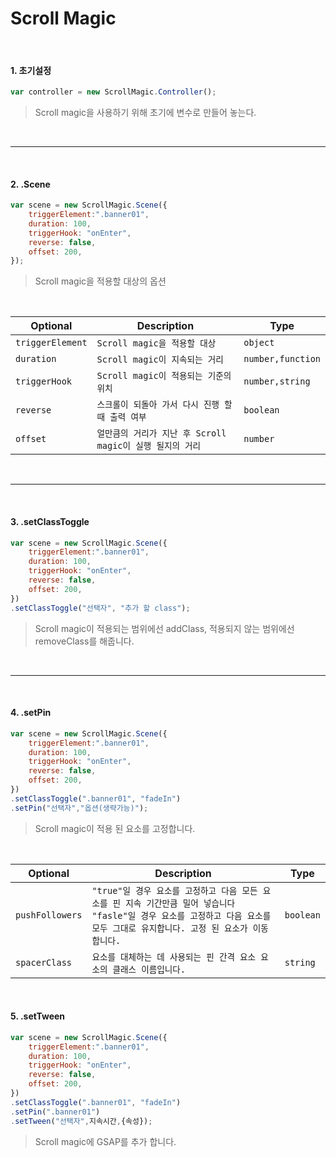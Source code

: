 # Scroll Magic
<br>

#### 1. 초기설정

```javascript
var controller = new ScrollMagic.Controller();
```

>Scroll magic을 사용하기 위해 초기에 변수로 만들어 놓는다.

<br>

---
<br>

#### 2. .Scene

```javascript
var scene = new ScrollMagic.Scene({
    triggerElement:".banner01",
    duration: 100,
    triggerHook: "onEnter",
    reverse: false,
    offset: 200,
});
```

>Scroll magic을 적용할 대상의 옵션

<br>

Optional        | Description                 |Type
----------------|-----------------------------|---------------------------------
`triggerElement`| `Scroll magic을 적용할 대상` | `object`
`duration`      | `Scroll magic이 지속되는 거리`| `number,function`
`triggerHook`   | `Scroll magic이 적용되는 기준의 위치`|`number,string`
`reverse`       | `스크롤이 되돌아 가서 다시 진행 할 때 출력 여부`|`boolean`
`offset`        | `얼만큼의 거리가 지난 후 Scroll magic이 실행 될지의 거리`|`number`

<br>

---
<br>

#### 3. .setClassToggle

```javascript
var scene = new ScrollMagic.Scene({
    triggerElement:".banner01",
    duration: 100,
    triggerHook: "onEnter",
    reverse: false,
    offset: 200,
})
.setClassToggle("선택자", "추가 할 class");
```
>Scroll magic이 적용되는 범위에선 addClass, 적용되지 않는 범위에선 removeClass를 해줍니다.

<br>

---

<br>

#### 4. .setPin

```javascript
var scene = new ScrollMagic.Scene({
    triggerElement:".banner01",
    duration: 100,
    triggerHook: "onEnter",
    reverse: false,
    offset: 200,
})
.setClassToggle(".banner01", "fadeIn")
.setPin("선택자","옵션(생략가능)");
```

>Scroll magic이 적용 된 요소를 고정합니다.

<br>

Optional        | Description                 |Type
----------------|-----------------------------|---------------------------------
`pushFollowers`| `"true"일 경우 요소를 고정하고 다음 모든 요소를 ​​핀 지속 기간만큼 밀어 넣습니다 "fasle"일 경우 요소를 고정하고 다음 요소를 모두 그대로 유지합니다. 고정 된 요소가 이동합니다. ` | `boolean`
`spacerClass`      | `요소를 대체하는 데 사용되는 핀 간격 요소 요소의 클래스 이름입니다.`| `string`

<br>

#### 5. .setTween

```javascript
var scene = new ScrollMagic.Scene({
    triggerElement:".banner01",
    duration: 100,
    triggerHook: "onEnter",
    reverse: false,
    offset: 200,
})
.setClassToggle(".banner01", "fadeIn")
.setPin(".banner01")
.setTween("선택자",지속시간,{속성});
```

>Scroll magic에 GSAP를 추가 합니다.
